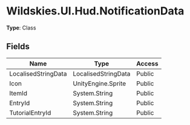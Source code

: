 ﻿# Wildskies.UI.Hud.NotificationData

**Type**: Class

## Fields

| Name | Type | Access |
|------|------|--------|
| LocalisedStringData | LocalisedStringData | Public |
| Icon | UnityEngine.Sprite | Public |
| ItemId | System.String | Public |
| EntryId | System.String | Public |
| TutorialEntryId | System.String | Public |

